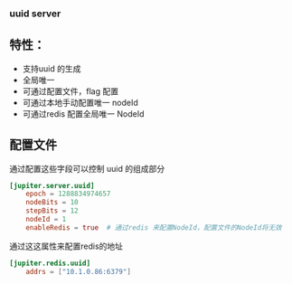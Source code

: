 ### uuid server 
## 特性：
- 支持uuid 的生成
- 全局唯一
- 可通过配置文件，flag 配置
- 可通过本地手动配置唯一 nodeId
- 可通过redis 配置全局唯一 NodeId

## 配置文件
通过配置这些字段可以控制 uuid 的组成部分
```toml
[jupiter.server.uuid]
    epoch = 1288834974657
    nodeBits = 10
    stepBits = 12
    nodeId = 1
    enableRedis = true  # 通过redis 来配置NodeId，配置文件的NodeId将无效
```

通过这这属性来配置redis的地址
```toml
[jupiter.redis.uuid]
    addrs = ["10.1.0.86:6379"]
```
